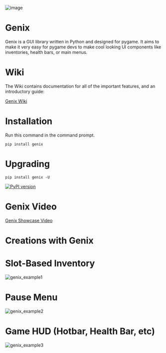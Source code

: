 ![image](https://user-images.githubusercontent.com/46400863/88863507-075b1080-d1d1-11ea-9b06-480b054ce1d3.png)

# Genix
Genix is a GUI library written in Python and designed for pygame.  It aims to make it very easy for pygame devs to make cool looking UI components like inventories, health bars, or main menus.

# Wiki

The Wiki contains documentation for all of the important features, and an introductory guide:

[Genix Wiki](https://github.com/thealec1/genix/wiki/01.-Home)

# Installation

Run this command in the command prompt.

```
pip install genix
```
# Upgrading

```
pip install genix -U
```

[![PyPI version](https://badge.fury.io/py/genix.svg)](https://badge.fury.io/py/genix)

# Genix Video

[Genix Showcase Video](https://www.reddit.com/r/pygame/comments/ifc8bq/genix_a_new_pygame_gui_library/)

# Creations with Genix

# Slot-Based Inventory

![genix_example1](https://user-images.githubusercontent.com/46400863/90972306-e773ef80-e4e5-11ea-93f2-5f586d66b6db.PNG)

# Pause Menu

![genix_example2](https://user-images.githubusercontent.com/46400863/90972317-007ca080-e4e6-11ea-8090-ef492723c3ff.PNG)

# Game HUD (Hotbar, Health Bar, etc)

![genix_example3](https://user-images.githubusercontent.com/46400863/90972328-29049a80-e4e6-11ea-8e75-fa2ee0e18b72.PNG)
